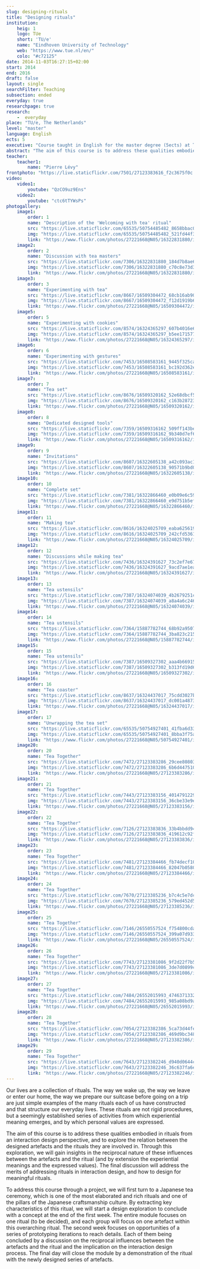 ```yaml
---
slug: designing-rituals
title: "Designing rituals"
institution:
    heig: 1
    logo: TUe
    short: 'TU/e'
    name: "Eindhoven University of Technology"
    web: "https://www.tue.nl/en/"
    colo: "#c72125"
date: 2014-11-03T16:27:15+02:00
start: 2014
end: 2016
draft: false
layout: single
searchFilter: Teaching
subsection: ended
everyday: true
researchpage: true
research: 
    -  everyday
place: "TU/e, The Netherlands"
level: "master"
language: English
ects: 5
executive: "Course taught in English for the master degree (5ects) at TU/e, The Netherlands by Pierre Lévy."
abstract: "The aim of this course is to address these qualities embodied in rituals from an interaction design perspective, and to explore the relation between the designed artefacts and the rituals they are involved in."
teacher:
    teacher1:
        name: "Pierre Lévy"
frontphoto: "https://live.staticflickr.com/7501/27123383616_f2c3675f0c.jpg"
video:
    video1:
        youtube: "QzCO9uz9Ens"
    video2:
        youtube: "ctc6tTYWsPs"
photogallery:
    image1:
        order: 1
        name: "Description of the 'Welcoming with tea' ritual"
        src: "https://live.staticflickr.com/65535/50754485482_8658bbac09_q.jpg"
        img: "https://live.staticflickr.com/65535/50754485482_521fd44f36_o.jpg"
        link: "https://www.flickr.com/photos/27221668@N05/16322831880/in/album-72157712524917571"
    image2:
        order: 2
        name: "Discussion with tea masters"
        src: "https://live.staticflickr.com/7306/16322831880_184d7b8ae6_q.jpg"
        img: "https://live.staticflickr.com/7306/16322831880_c70c8e73d3_o.jpg"
        link: "https://www.flickr.com/photos/27221668@N05/16322831880/in/album-72157712524917571"
    image3:
        order: 3
        name: "Experimenting with tea"
        src: "https://live.staticflickr.com/8667/16509304472_68cb16ab90_q.jpg"
        img: "https://live.staticflickr.com/8667/16509304472_f12d1919b6_o.jpg"
        link: "https://www.flickr.com/photos/27221668@N05/16509304472/in/album-72157712524917571"
    image5:
        order: 5
        name: "Experimenting with cookies"
        src: "https://live.staticflickr.com/8574/16324365297_607b4016e6_q.jpg"
        img: "https://live.staticflickr.com/8574/16324365297_b5ee171577_o.jpg"
        link: "https://www.flickr.com/photos/27221668@N05/16324365297/in/album-72157712524917571"
    image6:
        order: 6
        name: "Experimenting with gestures"
        src: "https://live.staticflickr.com/7453/16508583161_9445f325ca_q.jpg"
        img: "https://live.staticflickr.com/7453/16508583161_bc192d362e_o.jpg"
        link: "https://www.flickr.com/photos/27221668@N05/16508583161/in/album-72157712524917571"
    image7:
        order: 7
        name: "Tea set"
        src: "https://live.staticflickr.com/8676/16509320162_52e68dbcf5_q.jpg"
        img: "https://live.staticflickr.com/8676/16509320162_c163b28723_o.jpg"
        link: "https://www.flickr.com/photos/27221668@N05/16509320162/in/album-72157712524917571"
    image8:
        order: 8
        name: "Dedicated designed tools"
        src: "https://live.staticflickr.com/7359/16509316162_509ff143be_q.jpg"
        img: "https://live.staticflickr.com/7359/16509316162_9b340d7ef6_o.jpg"
        link: "https://www.flickr.com/photos/27221668@N05/16509316162/in/album-72157712524917571"
    image9:
        order: 9
        name: "Invitations"
        src: "https://live.staticflickr.com/8607/16322605138_a42c093ac1_q.jpg"
        img: "https://live.staticflickr.com/8607/16322605138_90571b9bd0_o.jpg"
        link: "https://www.flickr.com/photos/27221668@N05/16322605138/in/album-72157712524917571"
    image10:
        order: 10
        name: "Complete set"
        src: "https://live.staticflickr.com/7381/16322866460_e0b09e6c59_q.jpg"
        img: "https://live.staticflickr.com/7381/16322866460_e9d751b5ef_o.jpg"
        link: "https://www.flickr.com/photos/27221668@N05/16322866460/in/album-72157712524917571"
    image11:
        order: 11
        name: "Making tea"
        src: "https://live.staticflickr.com/8616/16324025709_eaba625619_q.jpg"
        img: "https://live.staticflickr.com/8616/16324025709_242cfd5361_o.jpg"
        link: "https://www.flickr.com/photos/27221668@N05/16324025709/in/album-72157712524917571"
    image12:
        order: 12
        name: "Discussions while making tea"
        src: "https://live.staticflickr.com/7436/16324391627_73c2ef7e67_q.jpg"
        img: "https://live.staticflickr.com/7436/16324391627_9acd7ae1ea_o.jpg"
        link: "https://www.flickr.com/photos/27221668@N05/16324391627/in/album-72157712524917571"
    image13:
        order: 13
        name: "Tea ustensils"
        src: "https://live.staticflickr.com/7387/16324074039_4b2679251c_q.jpg"
        img: "https://live.staticflickr.com/7387/16324074039_a8a4a6c246_o.jpg"
        link: "https://www.flickr.com/photos/27221668@N05/16324074039/in/album-72157712524917571"
    image14:
        order: 14
        name: "Tea ustensils"
        src: "https://live.staticflickr.com/7364/15887782744_68b92a9507_q.jpg"
        img: "https://live.staticflickr.com/7364/15887782744_3ba823c215_o.jpg"
        link: "https://www.flickr.com/photos/27221668@N05/15887782744/in/album-72157712524917571"
    image15:
        order: 15
        name: "Tea ustensils"
        src: "https://live.staticflickr.com/7387/16509327302_aaa4b66915_q.jpg"
        img: "https://live.staticflickr.com/7387/16509327302_b313fd19d6_o.jpg"
        link: "https://www.flickr.com/photos/27221668@N05/16509327302/in/album-72157712524917571"
    image16:
        order: 16
        name: "Tea coaster"
        src: "https://live.staticflickr.com/8637/16324437017_75cdd3027b_q.jpg"
        img: "https://live.staticflickr.com/8637/16324437017_dc001a4873_o.jpg"
        link: "https://www.flickr.com/photos/27221668@N05/16324437017/in/album-72157712524917571"
    image17:
        order: 17
        name: "Unwrapping the tea set"
        src: "https://live.staticflickr.com/65535/50754927401_41fba6d33c_q.jpg"
        img: "https://live.staticflickr.com/65535/50754927401_8bba3f75ab_o.gif"
        link: "https://www.flickr.com/photos/27221668@N05/50754927401/in/dateposted-public"
    image20:
        order: 20
        name: "Tea Together"
        src: "https://live.staticflickr.com/7472/27123383286_29cee80803_q.jpg"
        img: "https://live.staticflickr.com/7472/27123383286_6b6d447510_o.jpg"
        link: "https://www.flickr.com/photos/27221668@N05/27123383286/in/album-72157712523784411"
    image21:
        order: 21
        name: "Tea Together"
        src: "https://live.staticflickr.com/7443/27123383156_4014791229_q.jpg"
        img: "https://live.staticflickr.com/7443/27123383156_36cbe33e9e_o.jpg"
        link: "https://www.flickr.com/photos/27221668@N05/27123383156/in/album-72157712523784411"
    image22:
        order: 22
        name: "Tea Together"
        src: "https://live.staticflickr.com/7126/27123383836_33b4bbdd94_q.jpg"
        img: "https://live.staticflickr.com/7126/27123383836_419612c92f_o.jpg"
        link: "https://www.flickr.com/photos/27221668@N05/27123383836/in/album-72157712523784411"
    image23:
        order: 23
        name: "Tea Together"
        src: "https://live.staticflickr.com/7481/27123384466_fb74decf10_q.jpg"
        img: "https://live.staticflickr.com/7481/27123384466_82047b0580_o.jpg"
        link: "https://www.flickr.com/photos/27221668@N05/27123384466/in/album-72157712523784411"
    image24:
        order: 24
        name: "Tea Together"
        src: "https://live.staticflickr.com/7670/27123385236_b7c4c5e7dc_q.jpg"
        img: "https://live.staticflickr.com/7670/27123385236_579ed452d5_o.jpg"
        link: "https://www.flickr.com/photos/27221668@N05/27123385236/in/album-72157712523784411"
    image25:
        order: 25
        name: "Tea Together"
        src: "https://live.staticflickr.com/7146/26550557524_f754800cda_q.jpg"
        img: "https://live.staticflickr.com/7146/26550557524_399a07d933_o.jpg"
        link: "https://www.flickr.com/photos/27221668@N05/26550557524/in/album-72157712523784411"
    image26:
        order: 26
        name: "Tea Together"
        src: "https://live.staticflickr.com/7743/27123381086_9f2d22f7b5_q.jpg"
        img: "https://live.staticflickr.com/7743/27123381086_3de7d0899c_o.jpg"
        link: "https://www.flickr.com/photos/27221668@N05/27123381086/in/album-72157712523784411"
    image27:
        order: 27
        name: "Tea Together"
        src: "https://live.staticflickr.com/7484/26552015993_4746371332_q.jpg"
        img: "https://live.staticflickr.com/7484/26552015993_985a08bd9a_o.jpg"
        link: "https://www.flickr.com/photos/27221668@N05/26552015993/in/album-72157712523784411"
    image28:
        order: 28
        name: "Tea Together"
        src: "https://live.staticflickr.com/7054/27123382386_5ca73d44fe_q.jpg"
        img: "https://live.staticflickr.com/7054/27123382386_469d9bc348_o.jpg"
        link: "https://www.flickr.com/photos/27221668@N05/27123382386/in/album-72157712523784411"
    image29:
        order: 29
        name: "Tea Together"
        src: "https://live.staticflickr.com/7643/27123382246_d940d0644c_q.jpg"
        img: "https://live.staticflickr.com/7643/27123382246_36c637fa6e_o.jpg"
        link: "https://www.flickr.com/photos/27221668@N05/27123382246/in/album-72157712523784411"
---
```

Our lives are a collection of rituals. The way we wake up, the way we leave or enter our home, the way we prepare our suitcase before going on a trip are just simple examples of the many rituals each of us have constructed and that structure our everyday lives. These rituals are not rigid procedures, but a seemingly established series of activities from which experiential meaning emerges, and by which personal values are expressed.

The aim of this course is to address these qualities embodied in rituals from an interaction design perspective, and to explore the relation between the designed artefacts and the rituals they are involved in. Through this exploration, we will gain insights in the reciprocal nature of these influences between the artefacts and the ritual (and by extension the experiential meanings and the expressed values). The final discussion will address the merits of addressing rituals in interaction design, and how to design for meaningful rituals.

To address this course through a project, we will first turn to a Japanese tea ceremony, which is one of the most elaborated and rich rituals and one of the pillars of the Japanese craftsmanship culture. By extracting key characteristics of this ritual, we will start a design exploration to conclude with a concept at the end of the first week. The entire module focuses on one ritual (to be decided), and each group will focus on one artefact within this overarching ritual. The second week focuses on opportunities of a series of prototyping iterations to reach details. Each of them being concluded by a discussion on the reciprocal influences between the artefacts and the ritual and the implication on the interaction design process. The final day will close the module by a demonstration of the ritual with the newly designed series of artefacts.</p>
